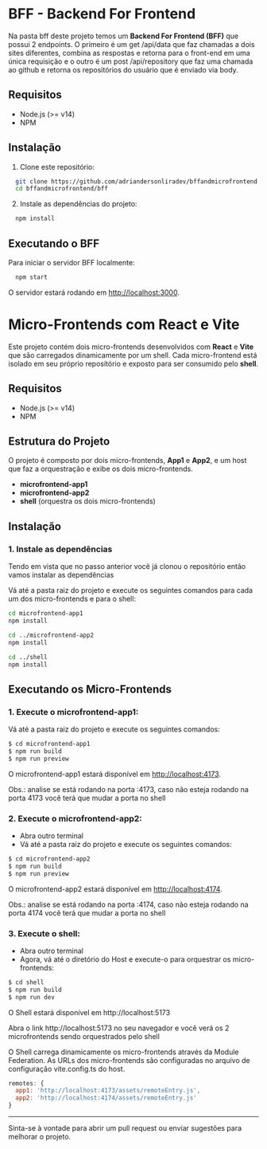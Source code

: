 # BFF - Backend For Frontend

Na pasta bff deste projeto temos um **Backend For Frontend (BFF)** que possui 2 endpoints. O primeiro é um get /api/data que faz chamadas a dois sites diferentes, combina as respostas e retorna para o front-end em uma única requisição e o outro é um post /api/repository que faz uma chamada ao github e retorna os repositórios do usuário que é enviado via body.

## Requisitos

- Node.js (>= v14)
- NPM

## Instalação

1. Clone este repositório:

```bash
  git clone https://github.com/adriandersonliradev/bffandmicrofrontend.git
  cd bffandmicrofrontend/bff
```

2. Instale as dependências do projeto:

```bash
  npm install
```

## Executando o BFF

Para iniciar o servidor BFF localmente:

```bash
  npm start
```

O servidor estará rodando em [http://localhost:3000](http://localhost:3000).

# Micro-Frontends com React e Vite

Este projeto contém dois micro-frontends desenvolvidos com **React** e **Vite** que são carregados dinamicamente por um shell. Cada micro-frontend está isolado em seu próprio repositório e exposto para ser consumido pelo **shell**.

## Requisitos

- Node.js (>= v14)
- NPM

## Estrutura do Projeto

O projeto é composto por dois micro-frontends, **App1** e **App2**, e um host que faz a orquestração e exibe os dois micro-frontends.

- **microfrontend-app1**
- **microfrontend-app2**
- **shell** (orquestra os dois micro-frontends)

## Instalação

### 1. Instale as dependências

Tendo em vista que no passo anterior você já clonou o repositório então vamos instalar as dependências

Vá até a pasta raiz do projeto e execute os seguintes comandos para cada um dos micro-frontends e para o shell:

```bash
cd microfrontend-app1
npm install

cd ../microfrontend-app2
npm install

cd ../shell
npm install
```

## Executando os Micro-Frontends

### 1. Execute o microfrontend-app1:

Vá até a pasta raiz do projeto e execute os seguintes comandos:

```bash
$ cd microfrontend-app1
$ npm run build
$ npm run preview
```

O microfrontend-app1 estará disponível em [http://localhost:4173](http://localhost:4173).

Obs.: analise se está rodando na porta :4173, caso não esteja rodando na porta 4173 você terá que mudar a porta no shell

### 2. Execute o microfrontend-app2:
- Abra outro terminal
- Vá até a pasta raiz do projeto e execute os seguintes comandos:

```bash
$ cd microfrontend-app2
$ npm run build
$ npm run preview
```

O microfrontend-app2 estará disponível em [http://localhost:4174](http://localhost:4174).

Obs.: analise se está rodando na porta :4174, caso não esteja rodando na porta 4174 você terá que mudar a porta no shell

### 3. Execute o shell:

- Abra outro terminal
- Agora, vá até o diretório do Host e execute-o para orquestrar os micro-frontends:

```bash
$ cd shell
$ npm run build
$ npm run dev
```

O Shell estará disponível em http://localhost:5173

Abra o link http://localhost:5173 no seu navegador e você verá os 2 microfrontends sendo orquestrados pelo shell

O Shell carrega dinamicamente os micro-frontends através da Module Federation. As URLs dos micro-frontends são configuradas no arquivo de configuração vite.config.ts do host.

```javascript
remotes: {
  app1: 'http://localhost:4173/assets/remoteEntry.js',
  app2: 'http://localhost:4174/assets/remoteEntry.js'
}
```

---

Sinta-se à vontade para abrir um pull request ou enviar sugestões para melhorar o projeto.
